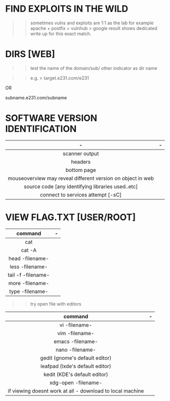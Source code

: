 # FIND EXPLOITS IN THE WILD

>> sometimes vulns and exploits are 1:1 as the lab for example apache + postfix + vulnhub > 
google result shows dedicated write up for this exact match.

# DIRS [WEB]

>> test the name of the domain/sub/ other indicator as dir name 

>> e.g. > target.e231.com/e231 

OR

subname.e231.com/subname  


# SOFTWARE VERSION IDENTIFICATION
| - | - | 
|:---:|:---:|
| scanner output |
| headers |
| bottom page  |
| mouseoverview may reveal different version on object in web  |
| source code [any identifying libraries used..etc] 
| connect to services attempt [-sC] |


# VIEW FLAG.TXT [USER/ROOT] 
| command | - |
|:---:|:---:|
| cat | 
| cat -A |
| head -filename- |
| less -filename-  |
| tail -f -filename- |
| more -filename- |
| type -filename- |


>> try open file with editors 

| command | - |
|:---:|:---:|
| vi -filename- |
| vim -filename- |
| emacs -filename- |
| nano -filename-  |
| gedit  (gnome's default editor) |
| leafpad (lxde's default editor) |
| kedit  (KDE's default editor) |
| xdg-open -filename- |
| if viewing doesnt work at all - download to local machine  |

